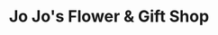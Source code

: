 ---
title: "Jo Jo's Flower & Gift Shop"
url: /dobson/jo-jos-flower-und-gift-shop/
shop: Andenken
---